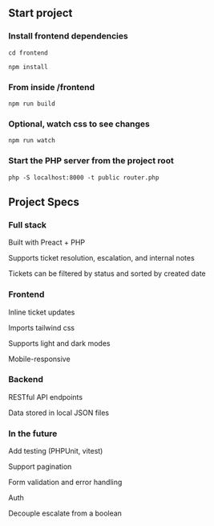 ## Start project

### Install frontend dependencies
`cd frontend`

`npm install`

### From inside /frontend
`npm run build`

### Optional, watch css to see changes
`npm run watch`

### Start the PHP server from the project root
`php -S localhost:8000 -t public router.php`

## Project Specs

### Full stack
Built with Preact + PHP

Supports ticket resolution, escalation, and internal notes

Tickets can be filtered by status and sorted by created date

### Frontend
Inline ticket updates

Imports tailwind css

Supports light and dark modes

Mobile-responsive


### Backend
RESTful API endpoints

Data stored in local JSON files

### In the future
Add testing (PHPUnit, vitest)

Support pagination

Form validation and error handling

Auth

Decouple escalate from a boolean